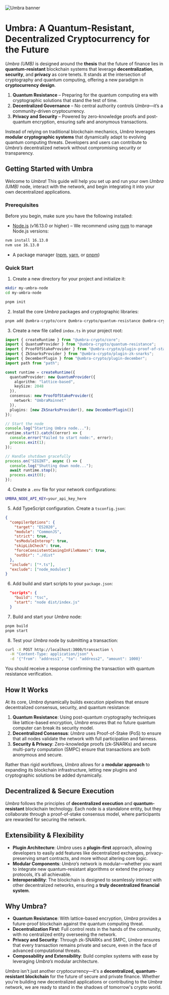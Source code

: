 
![Umbra banner](https://github.com/Devhubexe/gamesgo/blob/60c622d97fe1de8bb38e2819ddeac8a58b0d5e40/Doppelnet%20(1500%20x%20500%20px).png)

# Umbra: A Quantum-Resistant, Decentralized Cryptocurrency for the Future

*Umbra (UMB)* is designed around the **thesis** that the future of finance lies in **quantum-resistant** blockchain systems that leverage **decentralization**, **security**, and **privacy** as core tenets. It stands at the intersection of cryptography and quantum computing, offering a new paradigm in **cryptocurrency design**.

1. **Quantum Resistance** – Preparing for the quantum computing era with cryptographic solutions that stand the test of time.
2. **Decentralized Governance** – No central authority controls *Umbra*—it’s a community-driven cryptocurrency.
3. **Privacy and Security** – Powered by zero-knowledge proofs and post-quantum encryption, ensuring safe and anonymous transactions.

Instead of relying on traditional blockchain mechanics, *Umbra* leverages **modular cryptographic systems** that dynamically adapt to evolving quantum computing threats. Developers and users can contribute to *Umbra’s* decentralized network without compromising security or transparency.

## Getting Started with Umbra

Welcome to *Umbra*! This guide will help you set up and run your own *Umbra (UMB)* node, interact with the network, and begin integrating it into your own decentralized applications.

### Prerequisites

Before you begin, make sure you have the following installed:

- [Node.js](https://nodejs.org/) (v16.13.0 or higher) – We recommend using [nvm](https://github.com/nvm-sh/nvm#installing-and-updating) to manage Node.js versions:

```bash
nvm install 16.13.0
nvm use 16.13.0
```

- A package manager ([npm](https://www.npmjs.com/), [yarn](https://yarnpkg.com/), or [pnpm](https://pnpm.io/))

### Quick Start

1. Create a new directory for your project and initialize it:

```bash
mkdir my-umbra-node
cd my-umbra-node
```

```bash
pnpm init
```

2. Install the core *Umbra* packages and cryptographic libraries:

```bash
pnpm add @umbra-crypto/core @umbra-crypto/quantum-resistance @umbra-crypto/plugin-proof-of-stake @umbra-crypto/plugin-zk-snarks @umbra-crypto/plugin-december
```

3. Create a new file called `index.ts` in your project root:

```typescript
import { createRuntime } from "@umbra-crypto/core";
import { QuantumProvider } from "@umbra-crypto/quantum-resistance";
import { ProofOfStakeProvider } from "@umbra-crypto/plugin-proof-of-stake";
import { ZkSnarksProvider } from "@umbra-crypto/plugin-zk-snarks";
import { DecemberPlugin } from "@umbra-crypto/plugin-december";
import path from "path";

const runtime = createRuntime({
  quantumProvider: new QuantumProvider({
    algorithm: "lattice-based",
    keySize: 2048
  }),
  consensus: new ProofOfStakeProvider({
    network: "UmbraMainnet"
  }),
  plugins: [new ZkSnarksProvider(), new DecemberPlugin()]
});

// Start the node
console.log("Starting Umbra node...");
runtime.start().catch((error) => {
  console.error("Failed to start node:", error);
  process.exit(1);
});

// Handle shutdown gracefully
process.on("SIGINT", async () => {
  console.log("Shutting down node...");
  await runtime.stop();
  process.exit(0);
});
```

4. Create a `.env` file for your network configurations:

```bash
UMBRA_NODE_API_KEY=your_api_key_here
```

5. Add TypeScript configuration. Create a `tsconfig.json`:

```json
{
  "compilerOptions": {
    "target": "ES2020",
    "module": "CommonJS",
    "strict": true,
    "esModuleInterop": true,
    "skipLibCheck": true,
    "forceConsistentCasingInFileNames": true,
    "outDir": "./dist"
  },
  "include": ["*.ts"],
  "exclude": ["node_modules"]
}
```

6. Add build and start scripts to your `package.json`:

```json
  "scripts": {
    "build": "tsc",
    "start": "node dist/index.js"
  }
```

7. Build and start your *Umbra* node:

```bash
pnpm build
pnpm start
```

8. Test your *Umbra* node by submitting a transaction:

```bash
curl -X POST http://localhost:3000/transaction \
  -H "Content-Type: application/json" \
  -d '{"from": "address1", "to": "address2", "amount": 1000}'
```

You should receive a response confirming the transaction with quantum resistance verification.

## **How It Works**

At its core, *Umbra* dynamically builds execution pipelines that ensure decentralized consensus, security, and quantum resistance:

1. **Quantum Resistance**: Using post-quantum cryptography techniques like lattice-based encryption, *Umbra* ensures that no future quantum computer can break its security model.
2. **Decentralized Consensus**: *Umbra* uses Proof-of-Stake (PoS) to ensure that all nodes validate the network with full participation and fairness.
3. **Security & Privacy**: Zero-knowledge proofs (zk-SNARKs) and secure multi-party computation (SMPC) ensure that transactions are both anonymous and secure.

Rather than rigid workflows, *Umbra* allows for a **modular approach** to expanding its blockchain infrastructure, letting new plugins and cryptographic solutions be added dynamically.

## **Decentralized & Secure Execution**

*Umbra* follows the principles of **decentralized execution** and **quantum-resistant** blockchain technology. Each node is a standalone entity, but they collaborate through a proof-of-stake consensus model, where participants are rewarded for securing the network.

## **Extensibility & Flexibility**

- **Plugin Architecture**: *Umbra* uses a **plugin-first** approach, allowing developers to easily add features like decentralized exchanges, privacy-preserving smart contracts, and more without altering core logic.
- **Modular Components**: *Umbra’s* network is modular—whether you want to integrate new quantum-resistant algorithms or extend the privacy protocols, it’s all achievable.
- **Interoperability**: The blockchain is designed to seamlessly interact with other decentralized networks, ensuring a **truly decentralized financial system**.

## **Why Umbra?**

- **Quantum Resistance**: With lattice-based encryption, *Umbra* provides a future-proof blockchain against the quantum computing threat.
- **Decentralization First**: Full control rests in the hands of the community, with no centralized entity overseeing the network.
- **Privacy and Security**: Through zk-SNARKs and SMPC, *Umbra* ensures that every transaction remains private and secure, even in the face of advanced computational threats.
- **Composability and Extensibility**: Build complex systems with ease by leveraging *Umbra’s* modular architecture.

*Umbra* isn't just another cryptocurrency—it's a **decentralized, quantum-resistant blockchain** for the future of secure and private finance. Whether you're building new decentralized applications or contributing to the *Umbra* network, we are ready to stand in the shadows of tomorrow's crypto world. 

